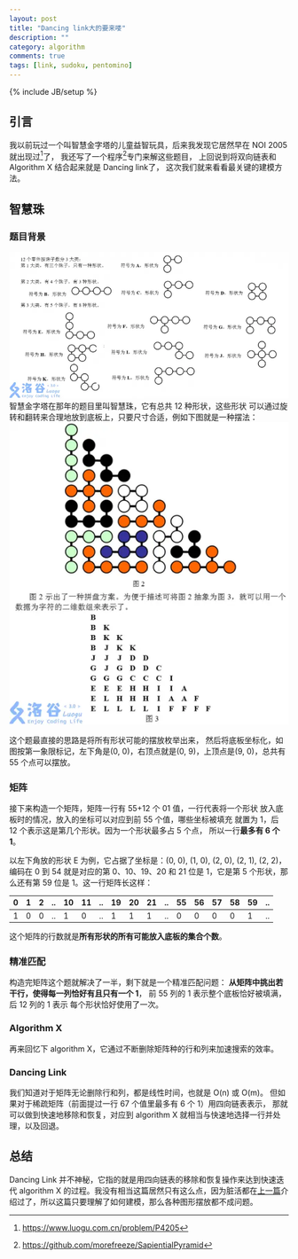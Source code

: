 ```yaml
---
layout: post
title: "Dancing link大的要来喽"
description: ""
category: algorithm
comments: true
tags: [link, sudoku, pentomino]
---
```


{% include JB/setup %}


## 引言
我以前玩过一个叫智慧金字塔的儿童益智玩具，后来我发现它居然早在 NOI 2005 就出现过[^1]了，
我还写了一个程序[^2]专门来解这些题目，
上回说到将双向链表和 Algorithm X 结合起来就是 Dancing link了，
这次我们就来看看最关键的建模方法。
<!--more-->

## 智慧珠

### 题目背景
![alt text](../images/dancing_shapes.png)
智慧金字塔在那年的题目里叫智慧珠，它有总共 12 种形状，这些形状
可以通过旋转和翻转来合理地放到底板上，只要尺寸合适，例如下图就是一种摆法：
![alt text](../images/dancing_solution.png)

这个题最直接的思路是将所有形状可能的摆放枚举出来，
然后将底板坐标化，如图按第一象限标记，左下角是(0, 0)，右顶点就是(0, 9)，上顶点是(9, 0)，总共有 55 个点可以摆放。

### 矩阵
接下来构造一个矩阵，矩阵一行有 55+12 个 01 值，一行代表将一个形状
放入底板时的情况，放入的坐标可以对应到前 55 个值，哪些坐标被填充
就置为 1，后 12 个表示这是第几个形状。因为一个形状最多占 5 个点，
所以一行**最多有 6 个 1**。

以左下角放的形状 E 为例，它占据了坐标是：(0, 0), (1, 0), (2, 0),
(2, 1), (2, 2)，编码在 0 到 54 就是对应的第 0、10、19、20 和 21
位是 1，它是第 5 个形状，那么还有第 59 位是 1。这一行矩阵长这样：

| 0| 1| 2|..|10|11|..|19|20|21|..|55|56|57|58|59|..|
|--|--|--|--|--|--|--|--|--|--|--|--|--|--|--|--|--|
| 1| 0| 0|..| 1| 0|..| 1| 1| 1|..| 0| 0| 0| 0| 1|..|

这个矩阵的行数就是**所有形状的所有可能放入底板的集合个数**。

### 精准匹配
构造完矩阵这个题就解决了一半，剩下就是一个精准匹配问题：
**从矩阵中挑出若干行，使得每一列恰好有且只有一个 1**，
前 55 列的 1 表示整个底板恰好被填满，后 12 列的 1 表示
每个形状恰好使用了一次。

### Algorithm X
再来回忆下 algorithm X，它通过不断删除矩阵种的行和列来加速搜索的效率。

### Dancing Link
我们知道对于矩阵无论删除行和列，都是线性时间，也就是 O(n) 或 O(m)。
但如果对于稀疏矩阵（前面提过一行 67 个值里最多有 6 个 1）用四向链表表示，
那就可以做到快速地移除和恢复，对应到 algorithm X 就相当与快速地选择一行并处理，以及回退。

## 总结
Dancing Link 并不神秘，它指的就是用四向链表的移除和恢复操作来达到快速迭代 algorithm X 的过程。我没有相当这篇居然只有这么点，因为脏活都在[上一篇][last]介绍过了，所以这篇只要理解了如何建模，那么各种图形摆放都不成问题。

[last]: /2024/07/exact-cover.html
[^1]: <https://www.luogu.com.cn/problem/P4205>
[^2]: <https://github.com/morefreeze/SapientialPyramid>
